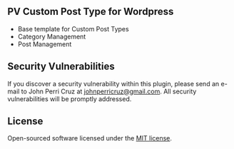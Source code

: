 
## PV Custom Post Type for Wordpress

- Base template for Custom Post Types
- Category Management
- Post Management

## Security Vulnerabilities

If you discover a security vulnerability within this plugin, please send an e-mail to John Perri Cruz at johnperricruz@gmail.com. All security vulnerabilities will be promptly addressed.

## License

Open-sourced software licensed under the [MIT license](http://opensource.org/licenses/MIT).
 